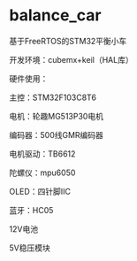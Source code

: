 # balance_car
基于FreeRTOS的STM32平衡小车

开发环境：cubemx+keil（HAL库）

硬件使用：

主控：STM32F103C8T6

电机：轮趣MG513P30电机

编码器：500线GMR编码器

电机驱动：TB6612

陀螺仪：mpu6050

OLED：四针脚IIC

蓝牙：HC05

12V电池

5V稳压模块
